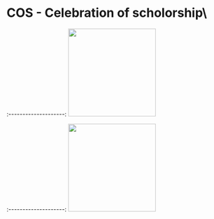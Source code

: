 # COS - Celebration of scholorship\

:--------------------:
<img src="https://thumbs2.imgbox.com/ce/db/PKWyN9Gn_t.jpg" width="200">

:--------------------:
<img src="https://thumbs2.imgbox.com/2d/1c/R6EwhPrj_t.jpg" width="200">
